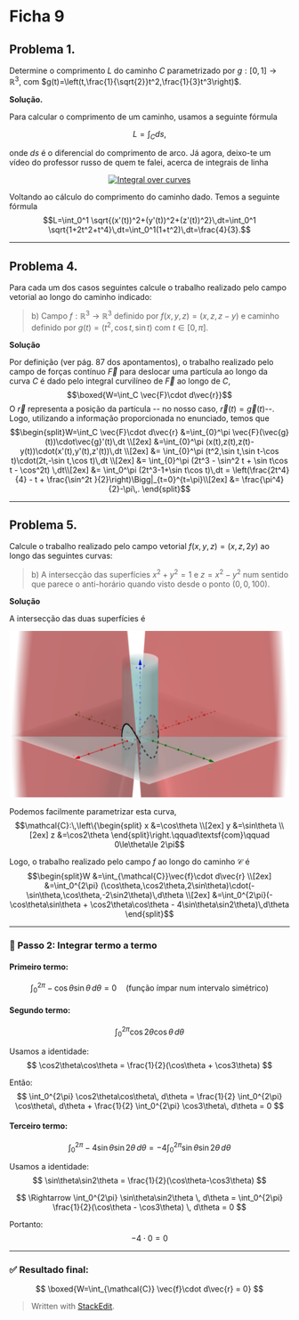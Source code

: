 # Ficha 9

## Problema 1.
Determine o comprimento $L$ do caminho $C$ parametrizado por $g:[0,1]\to\mathbb{R}^3$, com $g(t)=\left(t,\frac{1}{\sqrt{2}}t^2,\frac{1}{3}t^3\right)$.

**Solução.**

Para calcular o comprimento de um caminho, usamos a seguinte fórmula

$$L=\int_C ds,$$

onde $ds$ é o diferencial do comprimento de arco. Já agora, deixo-te um vídeo do professor russo de quem te falei, acerca de integrais de linha

<div align="center">
  <a href="https://www.youtube.com/watch?v=cV4VaaPdUtQ" target="_blank">
    <img src="https://img.youtube.com/vi/cV4VaaPdUtQ/hqdefault.jpg" alt="Integral over curves" width="520" />
  </a>
</div>

Voltando ao cálculo do comprimento do caminho dado. Temos a seguinte fórmula
$$L=\int_0^1 \sqrt{(x'(t))^2+(y'(t))^2+(z'(t))^2}\,dt=\int_0^1 \sqrt{1+2t^2+t^4}\,dt=\int_0^1(1+t^2)\,dt=\frac{4}{3}.$$

---
## Problema 4.
Para cada um dos casos seguintes calcule o trabalho realizado pelo campo vetorial ao longo do caminho indicado:
> b) Campo $f:\mathbb{R}^3\to\mathbb{R}^3$ definido por $f(x,y,z)=(x,z,z-y)$ e caminho definido por $g(t)=(t^2,\cos t,\sin t)$ com $t\in[0,\pi]$.

**Solução**

Por definição (ver pág. 87 dos apontamentos), o trabalho realizado pelo campo de forças contínuo $\vec{F}$ para deslocar uma partícula ao longo da curva $C$ é dado pelo integral curvilíneo de $\vec{F}$ ao longo de $C$,
$$\boxed{W=\int_C \vec{F}\cdot d\vec{r}}$$
O $\vec{r}$ representa a posição da partícula -- no nosso caso, $\vec{r}(t)=\vec{g}(t)$--. Logo, utilizando a informação proporcionada no enunciado, temos que
$$\begin{split}W=\int_C \vec{F}\cdot d\vec{r} &=\int_{0}^\pi \vec{F}(\vec{g}(t))\cdot\vec{g}'(t)\,dt \\[2ex]
&=\int_{0}^\pi (x(t),z(t),z(t)-y(t))\cdot(x'(t),y'(t),z'(t))\,dt \\[2ex]
&= \int_{0}^\pi (t^2,\sin t,\sin t-\cos t)\cdot(2t,-\sin t,\cos t)\,dt \\[2ex]
&= \int_{0}^\pi (2t^3 - \sin^2 t + \sin t\cos t - \cos^2t) \,dt\\[2ex]
&= \int_0^\pi (2t^3-1+\sin t\cos t)\,dt = \left(\frac{2t^4}{4} - t + \frac{\sin^2t }{2}\right)\Bigg|_{t=0}^{t=\pi}\\[2ex]
&= \frac{\pi^4}{2}-\pi\,.
 \end{split}$$

---
## Problema 5.
Calcule o trabalho realizado pelo campo vetorial $f(x,y,z)=(x,z,2y)$ ao longo das seguintes curvas:
> b) A intersecção das superfícies $x^2+y^2=1$ e $z=x^2-y^2$ num sentido que parece o anti-horário quando visto desde o ponto $(0,0,100)$.

**Solução**

A intersecção das duas superfícies é 

![Intersecção de duas superfícies](https://raw.githubusercontent.com/jarpepegit/Tutoring/main/Francisco/ParabHiperCilindro.png)

Podemos facilmente parametrizar esta curva,
$$\mathcal{C}:\,\left\{\begin{split}
x &=\cos\theta \\[2ex]
y &=\sin\theta \\[2ex]
z &=\cos2\theta
\end{split}\right.\qquad\textsf{com}\qquad 0\le\theta\le 2\pi$$

Logo, o trabalho realizado pelo campo $f$ ao longo do caminho $\mathcal{C}$ é
$$\begin{split}W &=\int_{\mathcal{C}}\vec{f}\cdot d\vec{r} \\[2ex]
&=\int_0^{2\pi} (\cos\theta,\cos2\theta,2\sin\theta)\cdot(-\sin\theta,\cos\theta,-2\sin2\theta)\,d\theta \\[2ex]
&=\int_0^{2\pi}(-\cos\theta\sin\theta + \cos2\theta\cos\theta - 4\sin\theta\sin2\theta)\,d\theta
\end{split}$$


---

### 🧮 Passo 2: Integrar termo a termo

#### Primeiro termo:
$$
\int_0^{2\pi} -\cos\theta\sin\theta \, d\theta = 0 \quad (\text{função ímpar num intervalo simétrico})
$$

#### Segundo termo:
$$
\int_0^{2\pi} \cos2\theta\cos\theta \, d\theta
$$

Usamos a identidade:
$$
\cos2\theta\cos\theta = \frac{1}{2}(\cos\theta + \cos3\theta)
$$

Então:
$$
\int_0^{2\pi} \cos2\theta\cos\theta\, d\theta = \frac{1}{2} \int_0^{2\pi} \cos\theta\, d\theta + \frac{1}{2} \int_0^{2\pi} \cos3\theta\, d\theta = 0
$$

#### Terceiro termo:
$$
\int_0^{2\pi} -4\sin\theta\sin2\theta \, d\theta = -4 \int_0^{2\pi} \sin\theta\sin2\theta \, d\theta
$$

Usamos a identidade:
$$
\sin\theta\sin2\theta = \frac{1}{2}(\cos\theta-\cos3\theta)
$$

$$
\Rightarrow \int_0^{2\pi} \sin\theta\sin2\theta \, d\theta = \int_0^{2\pi} \frac{1}{2}(\cos\theta - \cos3\theta) \, d\theta = 0
$$

Portanto:
$$
-4 \cdot 0 = 0
$$

---

### ✅ Resultado final:

$$
\boxed{W=\int_{\mathcal{C}} \vec{f}\cdot d\vec{r} = 0}
$$


> Written with [StackEdit](https://stackedit.io/).
<!--stackedit_data:
eyJoaXN0b3J5IjpbNzU4Mzg3MjAzXX0=
-->